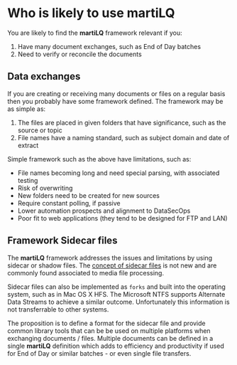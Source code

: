 # Who is likely to use martiLQ

You are likely to find the **martiLQ** framework relevant if you:

1. Have many document exchanges, such as End of Day batches
2. Need to verify or reconcile the documents

## Data exchanges

If you are creating or receiving many documents or files on a regular basis
then you probably have some framework defined.  The framework may be as simple as:

1. The files are placed in given folders that have significance, such as the source or topic
2. File names have a naming standard, such as subject domain and date of extract

Simple framework such as the above have limitations, such as:

* File names becoming long and need special parsing, with associated testing
* Risk of overwriting 
* New folders need to be created for new sources
* Require constant polling, if passive
* Lower automation prospects and alignment to DataSecOps
* Poor fit to web applications (they tend to be designed for FTP and LAN)

## Framework Sidecar files

The **martiLQ** framework addresses the issues and limitations by using sidecar
or shadow files. The [concept of sidecar files](https://en.wikipedia.org/wiki/Sidecar_file) is 
not new and are commonly found associated to media file processing.

Sidecar files can also be implemented as ``forks`` and built into the operating system, such as 
in Mac OS X HFS.  The Microsoft NTFS supports Alternate Data Streams to achieve a similar outcome.
Unfortunately this information is not transferrable to other systems. 

The proposition is to define a format for the sidecar file and provide common library tools that
can be be used on multiple platforms when exchanging documents / files.  Multiple documents can be 
defined in a single **martiLQ** definition which adds to efficiency and productivity if used 
for End of Day or similar batches - or even single file transfers.
